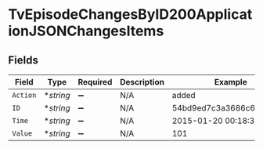 # TvEpisodeChangesByID200ApplicationJSONChangesItems


## Fields

| Field                    | Type                     | Required                 | Description              | Example                  |
| ------------------------ | ------------------------ | ------------------------ | ------------------------ | ------------------------ |
| `Action`                 | **string*                | :heavy_minus_sign:       | N/A                      | added                    |
| `ID`                     | **string*                | :heavy_minus_sign:       | N/A                      | 54bd9ed7c3a3686c6b00da66 |
| `Time`                   | **string*                | :heavy_minus_sign:       | N/A                      | 2015-01-20 00:18:31 UTC  |
| `Value`                  | **string*                | :heavy_minus_sign:       | N/A                      | 101                      |